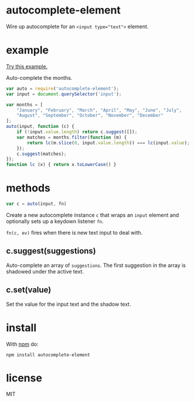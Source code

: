 # autocomplete-element

Wire up autocomplete for an `<input type="text">` element.

# example

[Try this example.](https://53ce41460d60233a5f8f6c8d356589c4e0a5aaa9.htmlb.in)

Auto-complete the months.

``` js
var auto = require('autocomplete-element');
var input = document.querySelector('input');

var months = [
    "January", "February", "March", "April", "May", "June", "July",
    "August", "September", "October", "November", "December"
];
auto(input, function (c) {
    if (!input.value.length) return c.suggest([]);
    var matches = months.filter(function (m) {
        return lc(m.slice(0, input.value.length)) === lc(input.value);
    });
    c.suggest(matches);
});
function lc (x) { return x.toLowerCase() }
```

# methods

``` js
var c = auto(input, fn)
```

Create a new autocomplete instance `c` that wraps an `input` element and
optionally sets up a keydown listener `fn`.

`fn(c, ev)` fires when there is new text input to deal with.

## c.suggest(suggestions)

Auto-complete an array of `suggestions`. The first suggestion in the array is
shadowed under the active text.

## c.set(value)

Set the value for the input text and the shadow text.

# install

With [npm](https://npmjs.org) do:

```
npm install autocomplete-element
```

# license

MIT
